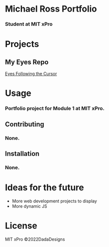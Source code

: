 # Michael Ross Portfolio
### Student at MIT xPro

# Projects
## My Eyes Repo
<a href="https://rosshoven.github.io/Eye-Movements/">Eyes Following the Cursor</a>

# Usage
### Portfolio project for Module 1 at MIT xPro. 

## Contributing 
### None.

## Installation 
### None.

# Ideas for the future
<ul> 
  <li>More web development projects to display</li>
  <li>More dynamic JS</li>
</ul>

# License
MIT xPro 
©2022DadaDesigns
